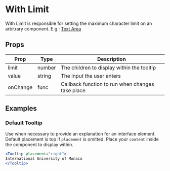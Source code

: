 # With Limit

With Limit is responsible for setting the maximum character limit on an arbitrary component. E.g.: [Text Area](/src/components/textarea)

## Props

| Prop | Type | Description |
| ---- | ---- | ----------- |
| limit | number | The children to display within the tooltip |
| value | string | The input the user enters |
| onChange | func | Callback function to run when changes take place |


## Examples

### Default Tooltip

Use when necessary to provide an explanation for an interface element. Default placement is top if `placement` is omitted. Place your `content` inside the component to display within.

```jsx
<Tooltip placement="right">
International University of Monaco
</Tooltip>
```
